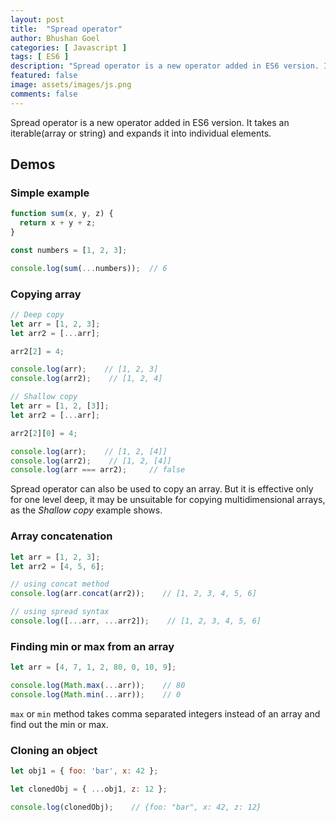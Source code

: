 ```yaml
---
layout: post
title:  "Spread operator"
author: Bhushan Goel
categories: [ Javascript ]
tags: [ ES6 ]
description: "Spread operator is a new operator added in ES6 version. It takes an iterable (array or string) and expands it into individual elements."
featured: false
image: assets/images/js.png
comments: false
---
```


Spread operator is a new operator added in ES6 version. It takes an iterable\(array or string\) and expands it into individual elements.

## Demos

### Simple example

```javascript
function sum(x, y, z) {
  return x + y + z;
}

const numbers = [1, 2, 3];

console.log(sum(...numbers));  // 6
```

### Copying array

```javascript
// Deep copy
let arr = [1, 2, 3];
let arr2 = [...arr];

arr2[2] = 4;

console.log(arr);    // [1, 2, 3]
console.log(arr2);    // [1, 2, 4]
```

```javascript
// Shallow copy
let arr = [1, 2, [3]];
let arr2 = [...arr];

arr2[2][0] = 4;

console.log(arr);    // [1, 2, [4]]
console.log(arr2);    // [1, 2, [4]]
console.log(arr === arr2);     // false
```

Spread operator can also be used to copy an array. But it is effective only for one level deep, it may be unsuitable for copying multidimensional arrays, as the _Shallow copy_ example shows.

### Array concatenation

```javascript
let arr = [1, 2, 3];
let arr2 = [4, 5, 6];

// using concat method
console.log(arr.concat(arr2));    // [1, 2, 3, 4, 5, 6]

// using spread syntax
console.log([...arr, ...arr2]);    // [1, 2, 3, 4, 5, 6]
```

### Finding min or max from an array

```javascript
let arr = [4, 7, 1, 2, 80, 0, 10, 9];

console.log(Math.max(...arr));    // 80
console.log(Math.min(...arr));    // 0
```

`max` or `min` method takes comma separated integers instead of an array and find out the min or max.

### Cloning an object

```javascript
let obj1 = { foo: 'bar', x: 42 };

let clonedObj = { ...obj1, z: 12 };

console.log(clonedObj);    // {foo: "bar", x: 42, z: 12}
```

